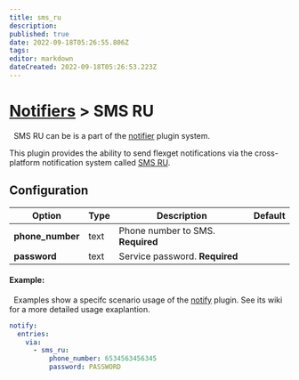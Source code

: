 ```yaml
---
title: sms_ru
description: 
published: true
date: 2022-09-18T05:26:55.806Z
tags: 
editor: markdown
dateCreated: 2022-09-18T05:26:53.223Z
---
```


# [Notifiers](/Plugins/Notifiers) > SMS RU

<div class="alert alert-success" role="info">
  
  <span class="glyphicon glyphicon glyphicon-cog"></span>
  &nbsp; SMS RU can be is a part of the [notifier](/Plugins/Notifiers) plugin system.
</div>

This plugin provides the ability to send flexget notifications via the cross-platform notification system called [SMS RU](http://sms.ru/).

## Configuration

| Option |Type|  Description | Default |
| --- | ---| --- |---|
|**phone_number**|text|Phone number to SMS. **Required**
|**password**|text|Service password. **Required**

#### Example:
<div class="alert alert-warning" role="info">
  
  <span class="glyphicon glyphicon glyphicon-cog"></span>
  &nbsp; Examples show a specifc scenario usage of the [notify](/Plugins/notify) plugin. See its wiki for a more detailed usage exaplantion.
</div>

```yaml
notify:
  entries:
    via:
      - sms_ru:
          phone_number: 6534563456345
          password: PASSWORD
```


